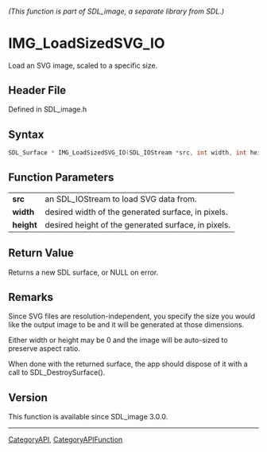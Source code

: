 ###### (This function is part of SDL_image, a separate library from SDL.)
# IMG_LoadSizedSVG_IO

Load an SVG image, scaled to a specific size.

## Header File

Defined in SDL_image.h

## Syntax

```c
SDL_Surface * IMG_LoadSizedSVG_IO(SDL_IOStream *src, int width, int height);

```

## Function Parameters

|                |                                                     |
| -------------- | --------------------------------------------------- |
| **src**        | an SDL_IOStream to load SVG data from.              |
| **width**      | desired width of the generated surface, in pixels.  |
| **height**     | desired height of the generated surface, in pixels. |

## Return Value

Returns a new SDL surface, or NULL on error.

## Remarks

Since SVG files are resolution-independent, you specify the size you would
like the output image to be and it will be generated at those dimensions.

Either width or height may be 0 and the image will be auto-sized to
preserve aspect ratio.

When done with the returned surface, the app should dispose of it with a
call to SDL_DestroySurface().

## Version

This function is available since SDL_image 3.0.0.

----
[CategoryAPI](CategoryAPI), [CategoryAPIFunction](CategoryAPIFunction)

